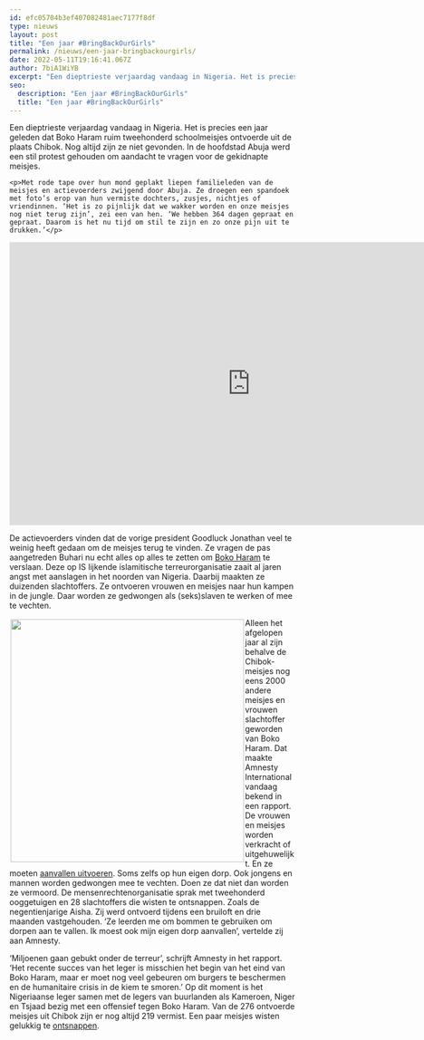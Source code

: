 ```yaml
---
id: efc05704b3ef407082481aec7177f8df
type: nieuws
layout: post
title: "Een jaar #BringBackOurGirls"
permalink: /nieuws/een-jaar-bringbackourgirls/
date: 2022-05-11T19:16:41.067Z
author: 7biA1WiYB
excerpt: "Een dieptrieste verjaardag vandaag in Nigeria. Het is precies een jaar geleden dat Boko Haram ruim tweehonderd schoolmeisjes ontvoerde uit de plaats Chibok. Nog altijd zijn ze niet gevonden. In de hoofdstad Abuja werd een stil protest gehouden om aandacht te vragen voor de gekidnapte meisjes.  "
seo:
  description: "Een jaar #BringBackOurGirls"
  title: "Een jaar #BringBackOurGirls"
---
```

Een dieptrieste verjaardag vandaag in Nigeria. Het is precies een jaar geleden dat Boko Haram ruim tweehonderd schoolmeisjes ontvoerde uit de plaats Chibok. Nog altijd zijn ze niet gevonden. In de hoofdstad Abuja werd een stil protest gehouden om aandacht te vragen voor de gekidnapte meisjes.  

    <p>Met rode tape over hun mond geplakt liepen familieleden van de meisjes en actievoerders zwijgend door Abuja. Ze droegen een spandoek met foto’s erop van hun vermiste dochters, zusjes, nichtjes of vriendinnen. ‘Het is zo pijnlijk dat we wakker worden en onze meisjes nog niet terug zijn’, zei een van hen. ‘We hebben 364 dagen gepraat en gepraat. Daarom is het nu tijd om stil te zijn en zo onze pijn uit te drukken.’</p>
<p><iframe allowfullscreen="" frameborder="0" height="500" src="https://www.youtube.com/embed/NoQlWteWImw" width="850"></iframe></p>
<p>De actievoerders vinden dat de vorige president Goodluck Jonathan veel te weinig heeft gedaan om de meisjes terug te vinden. Ze vragen de pas aangetreden Buhari nu echt alles op alles te zetten om <a href="https://7dagen.netlify.app/nieuws/de-ban-van-boko-haram">Boko Haram</a> te verslaan. Deze op IS lijkende islamitische terreurorganisatie zaait al jaren angst met aanslagen in het noorden van Nigeria. Daarbij maakten ze duizenden slachtoffers. Ze ontvoeren vrouwen en meisjes naar hun kampen in de jungle. Daar worden ze gedwongen als (seks)slaven te werken of mee te vechten.   </p>
<p><div class="media media-element-container media-default media-float-left"><div id="file-2764" class="file file-image file-image-jpeg">

        
  
  <div class="content">
    <img height="935" width="894" style="width: 412px; height: 429px; float: left; margin: 2px;" class="media-element file-default" src="https://7dagen.netlify.app/sites/default/files/cover%20rapport%20Amnesty.jpg" alt="">  </div>

  
</div>
</div>
<p>Alleen het afgelopen jaar al zijn behalve de Chibok-meisjes nog eens 2000 andere meisjes en vrouwen slachtoffer geworden van Boko Haram. Dat maakte Amnesty International vandaag bekend in een rapport. De vrouwen en meisjes worden verkracht of uitgehuwelijkt. En ze moeten <a href="https://7dagen.netlify.app/nieuws/boko-haram-zet-bommeisjes">aanvallen uitvoeren</a>. Soms zelfs op hun eigen dorp. Ook jongens en mannen worden gedwongen mee te vechten. Doen ze dat niet dan worden ze vermoord. De mensenrechtenorganisatie sprak met tweehonderd ooggetuigen en 28 slachtoffers die wisten te ontsnappen. Zoals de negentienjarige Aisha. Zij werd ontvoerd tijdens een bruiloft en drie maanden vastgehouden. ‘Ze leerden me om bommen te gebruiken om dorpen aan te vallen. Ik moest ook mijn eigen dorp aanvallen’, vertelde zij aan Amnesty.</p>
<p>‘Miljoenen gaan gebukt onder de terreur’, schrijft Amnesty in het rapport. ‘Het recente succes van het leger is misschien het begin van het eind van Boko Haram, maar er moet nog veel gebeuren om burgers te beschermen en de humanitaire crisis in de kiem te smoren.’ Op dit moment is het Nigeriaanse leger samen met de legers van buurlanden als Kameroen, Niger en Tsjaad bezig met een offensief tegen Boko Haram. Van de 276 ontvoerde meisjes uit Chibok zijn er nog altijd 219 vermist. Een paar meisjes wisten gelukkig te <a href="https://7dagen.netlify.app/nieuws/ontsnapt-aan-boko-haram">ontsnappen</a>.</p>  
